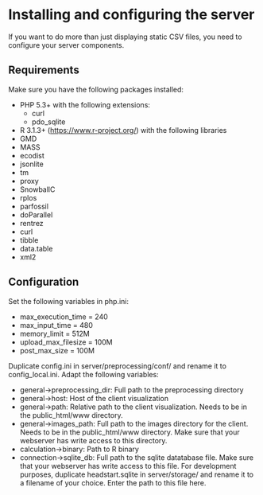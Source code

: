 # Installing and configuring the server

If you want to do more than just displaying static CSV files, you need to configure your server components.

## Requirements

Make sure you have the following packages installed:

* PHP 5.3+ with the following extensions: 
  * curl
  * pdo_sqlite
* R 3.1.3+ (https://www.r-project.org/) with the following libraries
 * GMD
 * MASS
 * ecodist
 * jsonlite
 * tm
 * proxy
 * SnowballC
 * rplos
 * parfossil
 * doParallel
 * rentrez
 * curl
 * tibble
 * data.table
 * xml2

## Configuration

Set the following variables in php.ini:

* max_execution_time = 240
* max_input_time = 480
* memory_limit = 512M
* upload_max_filesize = 100M
* post_max_size = 100M

Duplicate config.ini in server/preprocessing/conf/ and rename it to config_local.ini. Adapt the following variables:

* general->preprocessing_dir: Full path to the preprocessing directory
* general->host: Host of the client visualization
* general->path: Relative path to the client visualization. Needs to be in the public_html/www directory.
* general->images_path: Full path to the images directory for the client. Needs to be in the public_html/www directory. Make sure that your webserver has write access to this directory. 
* calculation->binary: Path to R binary
* connection->sqlite_db: Full path to the sqlite datatabase file. Make sure that your webserver has write access to this file. For development purposes, duplicate headstart.sqlite in server/storage/ and rename it to a filename of your choice. Enter the path to this file here.
